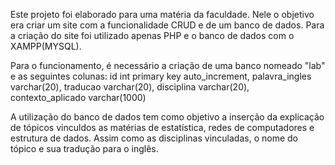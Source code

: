 Este projeto foi elaborado para uma matéria da faculdade. Nele o objetivo era criar um site com a funcionalidade CRUD e de um banco de dados.
Para a criação do site foi utilizado apenas PHP e o banco de dados com o XAMPP(MYSQL).

Para o funcionamento, é necessário a criação de uma banco nomeado "lab" e as seguintes colunas:
id int primary key auto_increment,
palavra_ingles varchar(20), 
traducao varchar(20),
disciplina varchar(20),
contexto_aplicado varchar(1000)

A utilização do banco de dados tem como objetivo a inserção da explicação de tópicos vinculdos as matérias de estatística, redes de computadores e estrutura de dados. Assim como as disciplinas vinculadas, o nome do tópico e sua tradução para o inglês.

